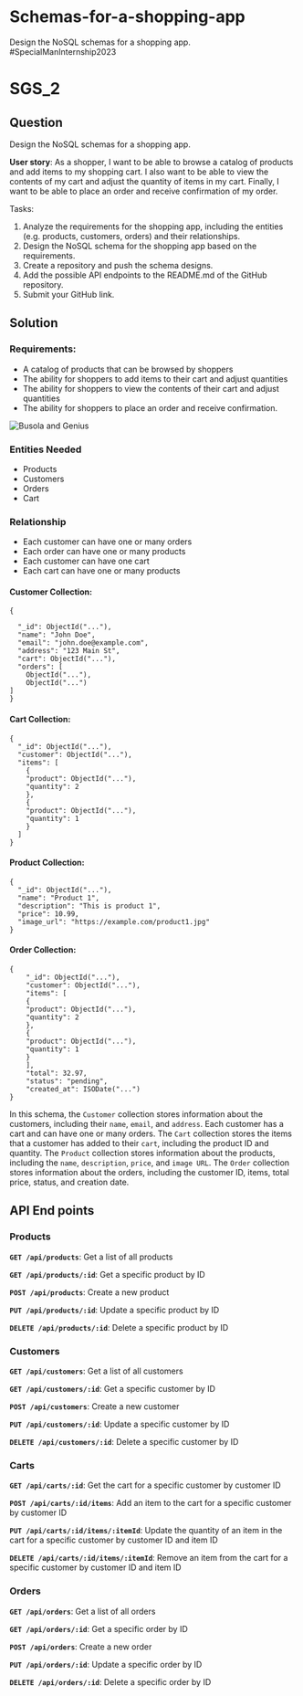# Schemas-for-a-shopping-app
Design the NoSQL schemas for a shopping app. #SpecialManInternship2023
# SGS_2

## Question
Design the NoSQL schemas for a shopping app.

**User story**: As a shopper, I want to be able to browse a catalog of products and add items to my shopping cart. I also want to be able to view the contents of my cart and adjust the quantity of items in my cart. Finally, I want to be able to place an order and receive confirmation of my order.



Tasks:

1. Analyze the requirements for the shopping app, including the entities (e.g. products, customers, orders) and their relationships.
2. Design the NoSQL schema for the shopping app based on the requirements.
3. Create a repository and push the schema designs.
4. Add the possible API endpoints to the README.md of the GitHub repository.
5. Submit your GitHub link.


## Solution

### Requirements:
- A catalog of products that can be browsed by shoppers
- The ability for shoppers to add items to their cart and adjust quantities
- The ability for shoppers to view the contents of their cart and adjust quantities
- The ability for shoppers to place an order and receive confirmation.

![Busola and Genius](https://user-images.githubusercontent.com/55829039/222960849-9fd10376-b89c-4c6b-8f96-6c9213954c39.png)


### Entities Needed
- Products
- Customers
- Orders
- Cart


### Relationship
- Each customer can have one or many orders
- Each order can have one or many products
- Each customer can have one cart
- Each cart can have one or many products


#### Customer Collection:
```
{

  "_id": ObjectId("..."),
  "name": "John Doe",
  "email": "john.doe@example.com",
  "address": "123 Main St",
  "cart": ObjectId("..."),
  "orders": [
    ObjectId("..."),
    ObjectId("...")
]
}
```

#### Cart Collection:
```
{
  "_id": ObjectId("..."),
  "customer": ObjectId("..."),
  "items": [
    {
    "product": ObjectId("..."),
    "quantity": 2
    },
    {
    "product": ObjectId("..."),
    "quantity": 1
    }
  ]
}
```

#### Product Collection:
```
{
  "_id": ObjectId("..."),
  "name": "Product 1",
  "description": "This is product 1",
  "price": 10.99,
  "image_url": "https://example.com/product1.jpg"
}
```

#### Order Collection:
```
{
    "_id": ObjectId("..."),
    "customer": ObjectId("..."),
    "items": [
    {
    "product": ObjectId("..."),
    "quantity": 2
    },
    {
    "product": ObjectId("..."),
    "quantity": 1
    }
    ],
    "total": 32.97,
    "status": "pending",
    "created_at": ISODate("...")
}
```

In this schema, the `Customer` collection stores information about the customers, including their `name`, `email`, and `address`. Each customer has a cart and can have one or many orders. The `Cart` collection stores the items that a customer has added to their `cart`, including the product ID and quantity. The `Product` collection stores information about the products, including the `name`, `description`, `price`, and `image URL`. The `Order` collection stores information about the orders, including the customer ID, items, total price, status, and creation date.


## API End points
### Products
**`GET /api/products`**: Get a list of all products

**`GET /api/products/:id`**: Get a specific product by ID

**`POST /api/products`**: Create a new product

**`PUT /api/products/:id`**: Update a specific product by ID

**`DELETE /api/products/:id`**: Delete a specific product by ID

### Customers

**`GET /api/customers`**: Get a list of all customers

**`GET /api/customers/:id`**: Get a specific customer by ID

**`POST /api/customers`**: Create a new customer

**`PUT /api/customers/:id`**: Update a specific customer by ID

**`DELETE /api/customers/:id`**: Delete a specific customer by ID

### Carts

**`GET /api/carts/:id`**: Get the cart for a specific customer by customer ID

**`POST /api/carts/:id/items`**: Add an item to the cart for a specific customer by customer ID

**`PUT /api/carts/:id/items/:itemId`**: Update the quantity of an item in the cart for a specific customer by customer ID and item ID

**`DELETE /api/carts/:id/items/:itemId`**: Remove an item from the cart for a specific customer by customer ID and item ID


### Orders
**`GET /api/orders`**: Get a list of all orders

**`GET /api/orders/:id`**: Get a specific order by ID

**`POST /api/orders`**: Create a new order

**`PUT /api/orders/:id`**: Update a specific order by ID

**`DELETE /api/orders/:id`**: Delete a specific order by ID
